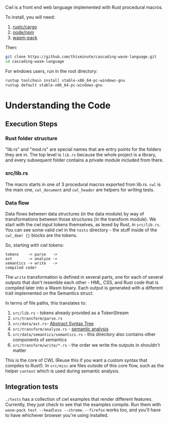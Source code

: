 Cwl is a front end web language implemented with Rust procedural macros.

To install, you will need:
1. [rustc/cargo](https://www.rust-lang.org/tools/install)
1. [node/npm](https://nodejs.org/en/download/)
1. [wasm-pack](https://rustwasm.github.io/wasm-pack/installer/)

Then:
```bash
git clone https://github.com/thisminute/cascading-wasm-language.git
cd cascading-wasm-language
```

For windows users, run in the root directory:
```bash
rustup toolchain install stable-x86_64-pc-windows-gnu
rustup default stable-x86_64-pc-windows-gnu
```

# Understanding the Code

## Execution Steps

### Rust folder structure
"lib.rs" and "mod.rs" are special names that are entry points for the folders they are in. The top level is `lib.rs` because the whole project is a library, and every subsequent folder contains a private module included from there.

### src/lib.rs
The macro starts in one of 3 procedural macros exported from lib.rs. `cwl` is the main one, `cwl_document` and `cwl_header` are helpers for writing tests.

### Data flow
Data flows between data structures (in the data module) by way of transformations between those structures (in the transform module). We start with the cwl input tokens themselves, as lexed by Rust, in `src/lib.rs`. You can see some valid cwl in the `tests` directory - the stuff inside of the `cwl_dom! {}` blocks are the tokens.

So, starting with cwl tokens:
```
tokens    -> parse   ->
ast       -> analyze ->
semantics -> write   ->
compiled code!
```
The `write` transformation is defined in several parts, one for each of several outputs that don't resemble each other - HML, CSS, and Rust code that is compiled later into a Wasm binary. Each output is generated with a different trait implemented on the Semantics struct.

In terms of file paths, this translates to:
1. `src/lib.rs` - tokens already provided as a TokenStream
1. `src/transform/parse.rs`
1. `src/data/ast.rs`- [Abstract Syntax Tree](https://en.wikipedia.org/wiki/Abstract_syntax_tree)
1. `src/transform/analyze.rs` - [semantic analysis](https://en.wikipedia.org/wiki/Semantic_analysis_(compilers))
1. `src/data/semantics/semantics.rs` - this directory also contains other components of semantics
1. `src/transform/write/*.rs` - the order we write the outputs in shouldn't matter

This is the core of CWL (Reuse this if you want a custom syntax that compiles to Rust!). In `src/misc` are files outside of this core flow, such as the helper `context` which is used during semantic analysis.

## Integration tests
`./tests` has a collection of cwl examples that render different features. Currently, they just check to see that the examples compile. Run them with `wasm-pack test --headless --chrome`. `--firefox` works too, and you'll have to have whichever browser you're using installed.
